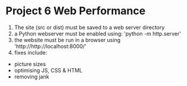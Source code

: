 Project 6 Web Performance
===============================

1. The site (src or dist) must be saved to a web server directory
2. a Python webserver must be enabled using: 'python -m http.server'
3. the website must be run in a browser using 'http://http://localhost:8000/'
4. fixes include:
 - picture sizes
 - optimising JS, CSS & HTML
 - removing jank